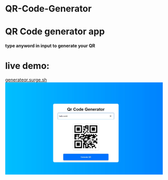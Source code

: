 # QR-Code-Generator

<h1>QR Code generator app</h1>

<h4>type anyword in input to generate your QR</h4>

<h1>live demo:</h1>
<a href="generateqr.surge.sh">generateqr.surge.sh</a>

<img src="https://github.com/Adham14896/QR-Code-Generator/blob/master/bandicam%202023-09-14%2015-56-38-849.jpg">
